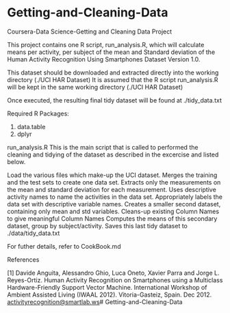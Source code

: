 # Getting-and-Cleaning-Data
Coursera-Data Science-Getting and Cleaning Data Project

This project contains one R script, run_analysis.R, which will calculate means per activity, per subject of the mean and Standard deviation of the Human Activity Recognition Using Smartphones Dataset Version 1.0. 

This dataset should be downloaded and extracted directly into the working directory (./UCI HAR Dataset)
It is assumed that the R script run_analysis.R will be kept in the same working directory (./UCI HAR Dataset)

Once executed, the resulting final tidy dataset will be found at ./tidy_data.txt

Required R Packages:
1. data.table
2. dplyr

run_analysis.R
This is the main script that is called to performed the cleaning and tidying of the dataset as described in the excercise and listed below.

Load the various files which make-up the UCI dataset.
Merges the training and the test sets to create one data set.
Extracts only the measurements on the mean and standard deviation for each measurement.
Uses descriptive activity names to name the activities in the data set.
Appropriately labels the data set with descriptive variable names.
Creates a smaller second dataset, containing only mean and std variables.
Cleans-up existing Column Names to give meaningful Column Names
Computes the means of this secondary dataset, group by subject/activity.
Saves this last tidy dataset to ./data/tidy_data.txt

For futher details, refer to CookBook.md

References

[1] Davide Anguita, Alessandro Ghio, Luca Oneto, Xavier Parra and Jorge L. Reyes-Ortiz. Human Activity Recognition on Smartphones using a Multiclass Hardware-Friendly Support Vector Machine. International Workshop of Ambient Assisted Living (IWAAL 2012). Vitoria-Gasteiz, Spain. Dec 2012. activityrecognition@smartlab.ws# Getting-and-Cleaning-Data

